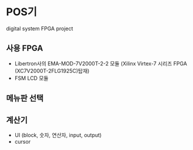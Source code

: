 # POS기
digital system FPGA project

## 사용 FPGA
- Libertron사의 EMA-MOD-7V2000T-2-2 모듈 (Xilinx Virtex-7 시리즈 FPGA (XC7V2000T-2FLG1925C)탑재)
- FSM LCD 모듈
  
## 메뉴판 선택

## 계산기
- UI (block, 숫자, 연산자, input, output)
- cursor

